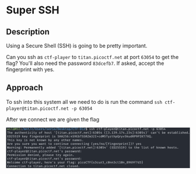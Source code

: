 # Super SSH

## Description

Using a Secure Shell (SSH) is going to be pretty important.

Can you ssh as `ctf-player` to `titan.picoctf.net` at port `63054` to get the flag? You'll also need the password `83dcefb7`. If asked, accept the fingerprint with yes.

## Approach

To ssh into this system all we need to do is run the command `ssh ctf-player@titan.picoctf.net -p 63054`

After we connect we are given the flag

![Flag](flag.png)
